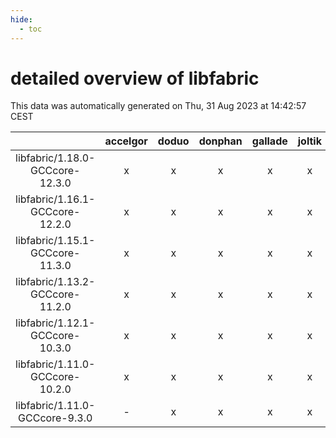 ```yaml
---
hide:
  - toc
---
```


detailed overview of libfabric
==============================


This data was automatically generated on Thu, 31 Aug 2023 at 14:42:57 CEST  

| |accelgor|doduo|donphan|gallade|joltik|skitty|swalot|victini|
| :---: | :---: | :---: | :---: | :---: | :---: | :---: | :---: | :---: |
|libfabric/1.18.0-GCCcore-12.3.0|x|x|x|x|x|x|x|x|
|libfabric/1.16.1-GCCcore-12.2.0|x|x|x|x|x|x|x|x|
|libfabric/1.15.1-GCCcore-11.3.0|x|x|x|x|x|x|x|x|
|libfabric/1.13.2-GCCcore-11.2.0|x|x|x|x|x|x|x|x|
|libfabric/1.12.1-GCCcore-10.3.0|x|x|x|x|x|x|x|x|
|libfabric/1.11.0-GCCcore-10.2.0|x|x|x|x|x|x|x|x|
|libfabric/1.11.0-GCCcore-9.3.0|-|x|x|x|x|x|x|x|
